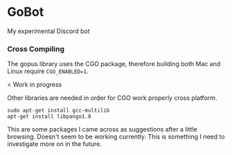 # GoBot

My experimental Discord bot

### Cross Compiling
The gopus library uses the CGO package, therefore building both Mac and Linux require `CGO_ENABLED=1`.

< Work in progress

Other libraries are needed in order for CGO work properly cross platform.

```
sudo apt-get install gcc-multilib
apt-get install libpango1.0
```

This are some packages I came across as suggestions after a little browsing. Doesn't seem to be working currently.
This is something I need to investigate more on in the future.
